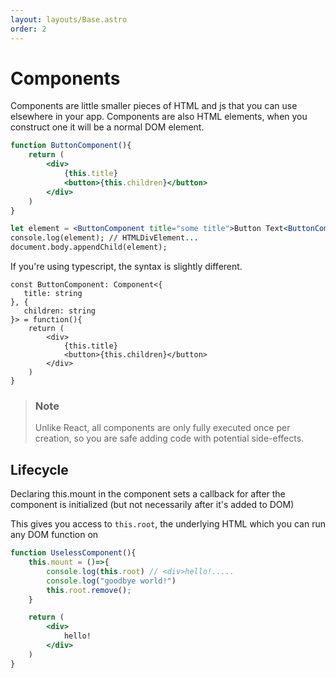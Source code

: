 ```yaml
---
layout: layouts/Base.astro
order: 2
---
```


# Components

Components are little smaller pieces of HTML and js that you can use elsewhere in your app. Components are also HTML elements, when you construct one it will be a normal DOM element.

```jsx
function ButtonComponent(){
    return (
        <div>
            {this.title}
            <button>{this.children}</button>
        </div>
    )
}

let element = <ButtonComponent title="some title">Button Text<ButtonComponent/>;
console.log(element); // HTMLDivElement...
document.body.appendChild(element);
```

If you're using typescript, the syntax is slightly different.
```tsx
const ButtonComponent: Component<{
   title: string
}, {
   children: string
}> = function(){
    return (
        <div>
            {this.title}
            <button>{this.children}</button>
        </div>
    )
}
```
> ### Note
> Unlike React, all components are only fully executed once per creation, so you are safe adding code with potential side-effects.

## Lifecycle
Declaring this.mount in the component sets a callback for after the component is initialized (but not necessarily after it's added to DOM) 

This gives you access to `this.root`, the underlying HTML which you can run any DOM function on
```jsx
function UselessComponent(){
    this.mount = ()=>{
        console.log(this.root) // <div>hello!.....
        console.log("goodbye world!")
        this.root.remove();
    }

    return (
        <div>
            hello!
        </div>
    )
}
```